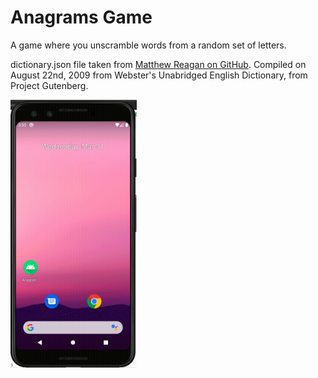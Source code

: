 # Anagrams Game
A game where you unscramble words from a random set of letters.

dictionary.json file taken from [Matthew Reagan on GitHub](https://github.com/matthewreagan/WebstersEnglishDictionary). Compiled on August 22nd, 2009 from Webster's Unabridged English Dictionary, from Project Gutenberg.

<img src="https://github.com/jnweust/AnagramsGame/blob/main/Anagrams_Capture.gif" alt="Screen recording of Anagrams app" width="40%"/>